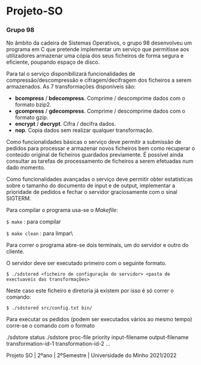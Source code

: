 # Projeto-SO

### Grupo 98

No âmbito da cadeira de Sistemas Operativos, o grupo 98 desenvolveu um programa em C que pretende implementar um serviço que permitisse aos utilizadores armazenar uma cópia dos seus ficheiros de forma segura e eficiente, poupando espaço de disco.

Para tal o serviço disponibilizará funcionalidades de compressão/descompressão e cifragem/decifragem dos ficheiros a serem armazenados. As 7 transformações disponíveis são:
   - __bcompress__ / __bdecompress__. Comprime / descomprime dados com o formato bzip2.
   - __gcompress__ / __gdecompress__. Comprime / descomprime dados com o formato gzip.
   - __encrypt__ / __decrypt__. Cifra / decifra dados.
   - __nop__. Copia dados sem realizar qualquer transformação.

Como funcionalidades básicas o serviço deve permitir a submissão de pedidos para processar e
armazenar novos ficheiros bem como recuperar o conteúdo original de ficheiros guardados
previamente. É possível ainda consultar as tarefas de processamento de ficheiros a serem efetuadas
num dado momento.

Como funcionalidades avançadas o serviço deve permitir obter estatísticas sobre o tamanho do
documento de input e de output, implementar a prioridade de pedidos e fechar o servidor
graciosamente com o sinal SIGTERM.

Para compilar o programa usa-se o _Makefile_:
 
 `$ make` : para compilar
 
 `$ make clean` : para limpar\\
 
Para correr o programa abre-se dois terminais, um do servidor e outro do cliente. 

O servidor deve ser executado primeiro com o seguinte formato.
 
 `$ ./sdstored <ficheiro de configuração do servidor> <pasta de exectuaveis das transformações>`
 
 Neste caso este ficheiro e diretoria já existem por isso é só correr o comando:
  
  `$ ./sdstored src/config.txt bin/`
  
  
  
 Para executar os pedidos (podem ser executados vários ao mesmo tempo) corre-se o comando com o formato 
 
./sdstore status
./sdstore proc-file priority input-filename output-filename transformation-id-1 transformation-id-2 ...
 
 


Projeto SO | 2ºano | 2ºSemestre | Universidade do Minho 2021/2022
